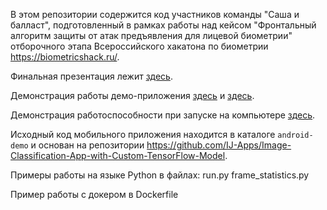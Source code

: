 В этом репозитории содержится код участников команды "Саша и балласт", подготовленный 
в рамках работы над кейсом "Фронтальный алгоритм защиты от атак предъявления для лицевой биометрии"
отборочного этапа Всероссийского хакатона по биометрии https://biometricshack.ru/.

Финальная презентация лежит [здесь](https://docs.google.com/presentation/d/1JV-GTcCikk8UzIS7BtNDHDFQAuKtEbhQILgmSIXkl-s/edit?usp=sharing).

Демонстрация работы демо-приложения [здесь](https://youtube.com/shorts/vsC2DxQOxD4) и [здесь](https://www.youtube.com/shorts/rBbd7_Hm_Hw).

Демонстрация работоспособности при запуске на компьютере [здесь](https://www.youtube.com/watch?v=qOsLyiA3Uv8).

Исходный код мобильного приложения находится в каталоге `android-demo` и основан на
репозитории https://github.com/IJ-Apps/Image-Classification-App-with-Custom-TensorFlow-Model.

Примеры работы на языке Python в файлах:
run.py
frame_statistics.py

Пример работы с докером в Dockerfile

